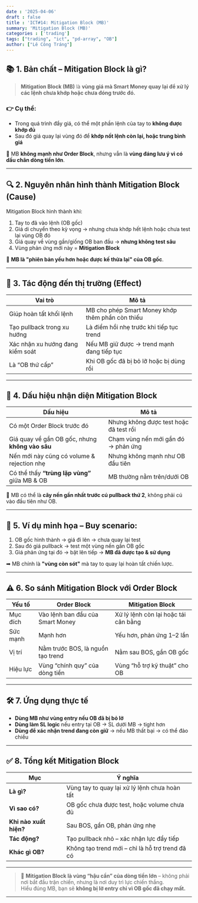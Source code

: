 ```yaml
---
date : '2025-04-06'
draft : false
title : 'ICT#14: Mitigation Block (MB)'
summary: 'Mitigation Block (MB)'
categories : ['trading']
tags: ["trading", "ict", "pd-array", "OB"]
author: ["Lê Công Tráng"]
---
```


## 📚 **1. Bản chất – Mitigation Block là gì?**

> **Mitigation Block (MB)** là **vùng giá mà Smart Money quay lại để xử lý các lệnh chưa khớp hoặc chưa đóng trước đó.**

### 👉 Cụ thể:

- Trong quá trình đẩy giá, có thể một phần lệnh của tay to **không được khớp đủ**
- Sau đó giá quay lại vùng đó để **khớp nốt lệnh còn lại, hoặc trung bình giá**

📌 MB **không mạnh như Order Block**, nhưng vẫn là **vùng đáng lưu ý vì có dấu chân dòng tiền lớn**.

---

## 🔍 **2. Nguyên nhân hình thành Mitigation Block (Cause)**

Mitigation Block hình thành khi:

1. Tay to đã vào lệnh (OB gốc)  
2. Giá di chuyển theo kỳ vọng → nhưng chưa khớp hết lệnh hoặc chưa test lại vùng OB đó  
3. Giá quay về vùng gần/giống OB ban đầu → **nhưng không test sâu**  
4. Vùng phản ứng mới này = **Mitigation Block**

📌 **MB là "phiên bản yếu hơn hoặc được kế thừa lại" của OB gốc**.

---

## 🎯 **3. Tác động đến thị trường (Effect)**

| Vai trò | Mô tả |
|--------|-------|
| Giúp hoàn tất khối lệnh | MB cho phép Smart Money khớp thêm phần còn thiếu |
| Tạo pullback trong xu hướng | Là điểm hồi nhẹ trước khi tiếp tục trend |
| Xác nhận xu hướng đang kiểm soát | Nếu MB giữ được → trend mạnh đang tiếp tục |
| Là “OB thứ cấp” | Khi OB gốc đã bị bỏ lỡ hoặc bị dùng rồi |

---

## 🧭 **4. Dấu hiệu nhận diện Mitigation Block**

| Dấu hiệu | Mô tả |
|----------|-------|
| Có một Order Block trước đó | Nhưng không được test hoặc đã test rồi |
| Giá quay về gần OB gốc, nhưng **không vào sâu** | Chạm vùng nến mới gần đó → phản ứng |
| Nến mới này cũng có volume & rejection nhẹ | Nhưng không mạnh như OB đầu tiên |
| Có thể thấy **“trùng lặp vùng”** giữa MB & OB | MB thường nằm trên/dưới OB |

📌 MB có thể là **cây nến gần nhất trước cú pullback thứ 2**, không phải cú vào đầu tiên như OB.

---

## 🔁 **5. Ví dụ minh họa – Buy scenario:**

1. OB gốc hình thành → giá đi lên → chưa quay lại test  
2. Sau đó giá pullback → test một vùng nến gần OB gốc  
3. Giá phản ứng tại đó → bật lên tiếp → **MB đã được tạo & sử dụng**

➡ MB chính là **"vùng còn sót"** mà tay to quay lại hoàn tất chiến lược.

---

## ⚠ **6. So sánh Mitigation Block với Order Block**

| Yếu tố | Order Block | Mitigation Block |
|--------|-------------|------------------|
| Mục đích | Vào lệnh ban đầu của Smart Money | Xử lý lệnh còn lại hoặc tái cân bằng |
| Sức mạnh | Mạnh hơn | Yếu hơn, phản ứng 1–2 lần |
| Vị trí | Nằm trước BOS, là nguồn tạo trend | Nằm sau BOS, gần OB gốc |
| Hiệu lực | Vùng “chính quy” của dòng tiền | Vùng “hỗ trợ kỹ thuật” cho OB |

---

## 🛠 **7. Ứng dụng thực tế**

- **Dùng MB như vùng entry nếu OB đã bị bỏ lỡ**  
- **Dùng làm SL logic** nếu entry tại OB → SL dưới MB → tight hơn  
- **Dùng để xác nhận trend đang còn giữ** → nếu MB thất bại → có thể đảo chiều

---

## ✅ **8. Tổng kết Mitigation Block**

| Mục | Ý nghĩa |
|-----|---------|
| **Là gì?** | Vùng tay to quay lại xử lý lệnh chưa hoàn tất |
| **Vì sao có?** | OB gốc chưa được test, hoặc volume chưa đủ |
| **Khi nào xuất hiện?** | Sau BOS, gần OB, phản ứng nhẹ |
| **Tác động?** | Tạo pullback nhỏ – xác nhận lực đẩy tiếp |
| **Khác gì OB?** | Không tạo trend mới – chỉ là hỗ trợ trend đã có |

---

> 🧩 **Mitigation Block là vùng “hậu cần” của dòng tiền lớn** – không phải nơi bắt đầu trận chiến, nhưng là nơi duy trì lực chiến thắng.  
Hiểu đúng MB, bạn sẽ **không bị lỡ entry chỉ vì OB gốc đã chạy mất.**

---
